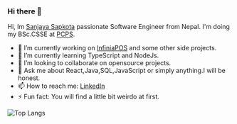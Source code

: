 ### Hi there 👋

<!--
**sonzay281/sonzay281** is a ✨ _special_ ✨ repository because its `README.md` (this file) appears on your GitHub profile.

Here are some ideas to get you started:

- 🔭 I’m currently working on 
- 🌱 I’m currently learning TypeScript and Node
- 👯 I’m looking to collaborate on opensource projects.
- 🤔 I’m looking for help with
- 💬 Ask me about ...
- 📫 How to reach me: ...
- 😄 Pronouns: ...
- ⚡ Fun fact: ...
![Sanjaya Sapkota's github stats](https://github-readme-stats.vercel.app/api?username=sonzay281&count_private=true&show_icons=true&theme=cobalt)
-->
 Hi, Im [Sanjaya Sapkota](https://www.linkedin.com/in/sonzay/) passionate Software Engineer from Nepal. I'm doing my BSc.CSSE at [PCPS](https://patancollege.edu.np/).  
 - 🔭 I’m currently working on [InfiniaPOS](https://infiniapos.com) and some other side projects.
- 🌱 I’m currently learning TypeScript and NodeJs.
- 👯 I’m looking to collaborate on opensource projects.
- 💬 Ask me about React,Java,SQL,JavaScript or simply anything.I will be honest.
- 📫 How to reach me: [LinkedIn](https://www.linkedin.com/in/sonzay/)
- ⚡ Fun fact: You will find a little bit weirdo at first.

![Top Langs](https://github-readme-stats.vercel.app/api/top-langs/?username=sonzay281&layout=compact)
